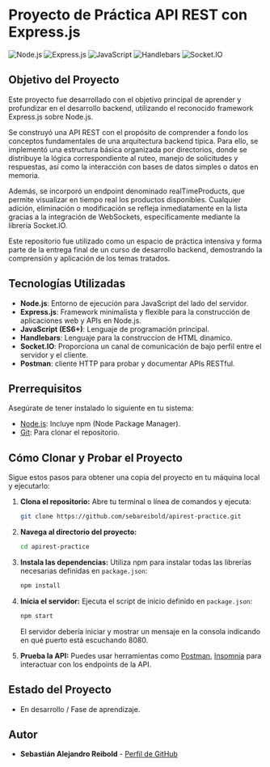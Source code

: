 # Proyecto de Práctica API REST con Express.js

![Node.js](https://img.shields.io/badge/Node.js-339933?style=for-the-badge&logo=node.js&logoColor=white)
![Express.js](https://img.shields.io/badge/Express.js-000000?style=for-the-badge&logo=express&logoColor=white)
![JavaScript](https://img.shields.io/badge/JavaScript-F7DF1E?style=for-the-badge&logo=javascript&logoColor=black)
![Handlebars](https://img.shields.io/badge/Handlebars.js-EA7F2B?style=for-the-badge&logo=handlebarsdotjs&logoColor=white)
![Socket.IO](https://img.shields.io/badge/Socketdot.io-000000?style=for-the-badge&logo=socketdotio&logoColor=white)

## Objetivo del Proyecto
Este proyecto fue desarrollado con el objetivo principal de aprender y profundizar en el desarrollo backend, utilizando el reconocido framework Express.js sobre Node.js.

Se construyó una API REST con el propósito de comprender a fondo los conceptos fundamentales de una arquitectura backend típica. Para ello, se implementó una estructura básica organizada por directorios, donde se distribuye la lógica correspondiente al ruteo, manejo de solicitudes y respuestas, así como la interacción con bases de datos simples o datos en memoria.

Además, se incorporó un endpoint denominado realTimeProducts, que permite visualizar en tiempo real los productos disponibles. Cualquier adición, eliminación o modificación se refleja inmediatamente en la lista gracias a la integración de WebSockets, específicamente mediante la librería Socket.IO.

Este repositorio fue utilizado como un espacio de práctica intensiva y forma parte de la entrega final de un curso de desarrollo backend, demostrando la comprensión y aplicación de los temas tratados.

## Tecnologías Utilizadas

*   **Node.js**: Entorno de ejecución para JavaScript del lado del servidor.
*   **Express.js**: Framework minimalista y flexible para la construcción de aplicaciones web y APIs en Node.js.
*   **JavaScript (ES6+)**: Lenguaje de programación principal.
*   **Handlebars**: Lenguaje para la construccion de HTML dinamico.
*   **Socket.IO**: Proporciona un canal de comunicación de bajo perfil entre el servidor y el cliente.
*   **Postman**: cliente HTTP para probar y documentar APIs RESTful.

## Prerrequisitos

Asegúrate de tener instalado lo siguiente en tu sistema:

*   [Node.js](https://nodejs.org/): Incluye npm (Node Package Manager).
*   [Git](https://git-scm.com/): Para clonar el repositorio.

## Cómo Clonar y Probar el Proyecto

Sigue estos pasos para obtener una copia del proyecto en tu máquina local y ejecutarlo:

1.  **Clona el repositorio:**
    Abre tu terminal o línea de comandos y ejecuta:
    ```bash
    git clone https://github.com/sebareibold/apirest-practice.git
    ```

2.  **Navega al directorio del proyecto:**
    ```bash
    cd apirest-practice
    ```

3.  **Instala las dependencias:**
    Utiliza npm para instalar todas las librerías necesarias definidas en `package.json`:
    ```bash
    npm install
    ```

4.  **Inicia el servidor:**
    Ejecuta el script de inicio definido en `package.json`:
    ```bash
    npm start
    ```
    El servidor debería iniciar y mostrar un mensaje en la consola indicando en qué puerto está escuchando 8080.

5.  **Prueba la API:**
    Puedes usar herramientas como [Postman](https://www.postman.com/), [Insomnia](https://insomnia.rest/) para interactuar con los endpoints de la API.

## Estado del Proyecto

*   En desarrollo / Fase de aprendizaje.

## Autor

*   **Sebastián Alejandro Reibold** - [Perfil de GitHub](https://github.com/sebareibold)
